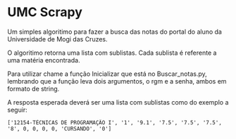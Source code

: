 # UMC Scrapy

Um simples algoritimo para fazer a busca das notas do portal do aluno da Universidade de Mogi das Cruzes.

O algoritimo retorna uma lista com sublistas. Cada sublista é referente a uma matéria encontrada.

Para utilizar chame a função Inicializar que está no Buscar_notas.py, lembrando que a função leva dois argumentos,
o rgm e a senha, ambos em formato de string.

A resposta esperada deverá ser uma lista com sublistas como do exemplo a seguir:

    ['12154-TÉCNICAS DE PROGRAMAÇÃO I', '1', '9.1', '7.5', '7.5', '7.5', '8', 0, 0, 0, 0, 'CURSANDO', '0']
